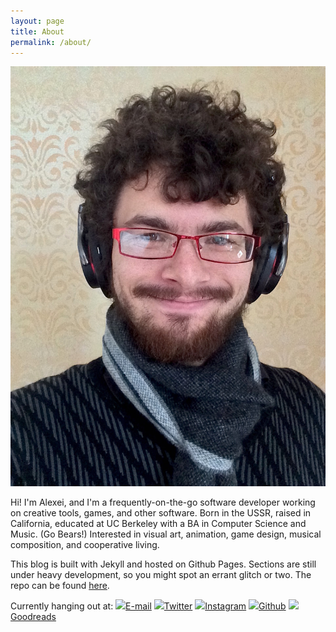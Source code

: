 ```yaml
---
layout: page
title: About
permalink: /about/
---
```

<img src="/images/avatar.jpg" class="about-photo bold-shadow" />

Hi! I'm Alexei, and I'm a frequently-on-the-go software developer working on creative tools, games, and other software. Born in the USSR, raised in California, educated at UC Berkeley with a BA in Computer Science and Music. (Go Bears!) Interested in visual art, animation, game design, musical composition, and cooperative living.

This blog is built with Jekyll and hosted on Github Pages. Sections are still under heavy development, so you might spot an errant glitch or two. The repo can be found [here](https://github.com/archagon/archagon.net).

Currently hanging out at: <span class="about-social">
<a class="about-icon-container" href="mailto:{{ site.email }}"><img class="about-social-icon" src="{{ site.baseurl }}/images/social-icons/email.svg" /><span class="about-social-service">E-mail</span></a>
<a class="about-icon-container" href="https://twitter.com/{{ site.twitter }}"><img class="about-social-icon" src="{{ site.baseurl }}/images/social-icons/twitter.svg" /><span class="about-social-service">Twitter</span></a>
<a class="about-icon-container" href="https://instagram.com/{{ site.instagram }}"><img class="about-social-icon" src="{{ site.baseurl }}/images/social-icons/instagram.svg" /><span class="about-social-service">Instagram</span></a>
<a class="about-icon-container" href="https://github.com/{{ site.github }}"><img class="about-social-icon" src="{{ site.baseurl }}/images/social-icons/github.svg" /><span class="about-social-service">Github</span></a>
<a class="about-icon-container" href="https://www.goodreads.com/user/show/{{ site.goodreads }}"><img class="about-social-icon" src="{{ site.baseurl }}/images/social-icons/goodreads_icon_100x100.png" /><span class="about-social-service">Goodreads</span></a>
</span>
    